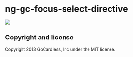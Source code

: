 # ng-gc-focus-select-directive

![](https://circleci.com/gh/gocardless-ng/ng-gc-focus-select-directive.png?circle-token=:circle-token)

## Copyright and license

Copyright 2013 GoCardless, Inc under the MIT license.
